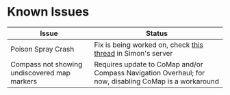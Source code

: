 # Known Issues

| Issue | Status |
| ------------- | ------------- |
| Poison Spray Crash | Fix is being worked on, check [this thread](https://discord.com/channels/622502918498811907/1107773353143574538) in Simon's server |
| Compass not showing undiscovered map markers | Requires update to CoMap and/or Compass Navigation Overhaul; for now, disabling CoMap is a workaround |
